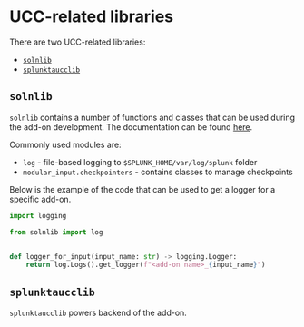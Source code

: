 # UCC-related libraries

There are two UCC-related libraries:

* [`solnlib`](https://github.com/splunk/addonfactory-solutions-library-python)
* [`splunktaucclib`](https://github.com/splunk/addonfactory-ucc-library)

## `solnlib`

`solnlib` contains a number of functions and classes that can be used during
the add-on development. The documentation can be found
[here](https://splunk.github.io/addonfactory-solutions-library-python).

Commonly used modules are:

* `log` - file-based logging to `$SPLUNK_HOME/var/log/splunk` folder
* `modular_input.checkpointers` - contains classes to manage checkpoints

Below is the example of the code that can be used to get a logger for a
specific add-on.

```python
import logging

from solnlib import log


def logger_for_input(input_name: str) -> logging.Logger:
    return log.Logs().get_logger(f"<add-on name>_{input_name}")
```

## `splunktaucclib`

`splunktaucclib` powers backend of the add-on.
